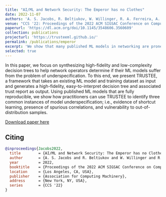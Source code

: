 ```yaml
---
title: "AI/ML and Network Security: The Emperor has no Clothes"
date: 2022-11-07
authors: 'A. S. Jacobs, R. Beltiukov, W. Willinger, R. A. Ferreira, A. Gupta, L. Z. Granville'
venue: "CCS '22: Proceedings of the 2022 ACM SIGSAC Conference on Computer and Communications Security"
paperurl: 'https://dl.acm.org/doi/10.1145/3548606.3560609'
collection: publications
projecturl: 'https://trusteeml.github.io/'
permalink: /publications/emperor
excerpt: 'We show that many published ML models in networking are prone to spurious correlations problems and how to fix it.'
selected: true
---
```

In this paper, we focus on synthesizing high-fidelity and low-complexity decision trees to help network operators determine if their ML models suffer from the problem of underspecification. To this end, we present TRUSTEE, a framework that takes an existing ML model and training dataset as input and generates a high-fidelity, easy-to-interpret decision tree and associated trust report as output. Using published ML models that are fully reproducible, we
show how practitioners can use TRUSTEE to identify three common instances of model underspecification; i.e., evidence of shortcut learning, presence of spurious correlations, and vulnerability to out-of-distribution samples.

[Download paper here](https://github.com/TrusteeML/emperor/blob/main/docs/tech-report.pdf)

## Citing

```bibtex
@inproceedings{Jacobs2022,
  title        = {AI/ML and Network Security: The Emperor has no Clothes},
  author       = {A. S. Jacobs and R. Beltiukov and W. Willinger and R. A. Ferreira and A. Gupta and L. Z. Granville},
  year         = 2022,
  booktitle    = {Proceedings of the 2022 ACM SIGSAC Conference on Computer and Communications Security},
  location     = {Los Angeles, CA, USA},
  publisher    = {Association for Computing Machinery},
  address      = {New York, NY, USA},
  series       = {CCS '22}
}
```
